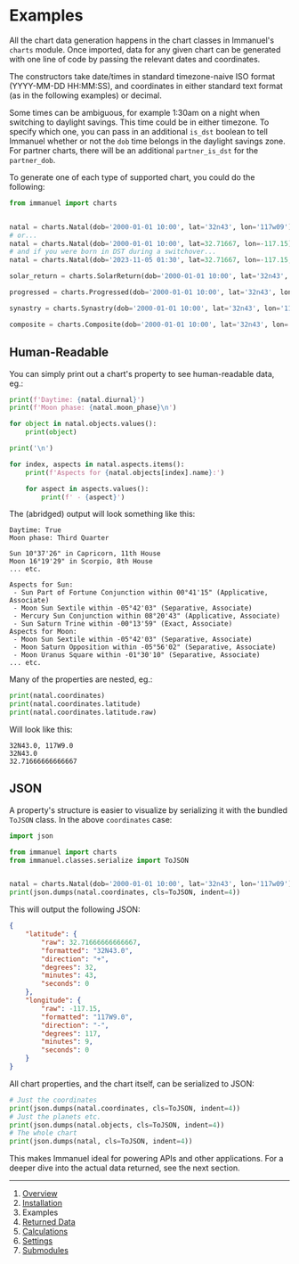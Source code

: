 # Examples

All the chart data generation happens in the chart classes in Immanuel's `charts` module. Once imported, data for any given chart can be generated with one line of code by passing the relevant dates and coordinates.

The constructors take date/times in standard timezone-naive ISO format (YYYY-MM-DD HH:MM:SS), and coordinates in either standard text format (as in the following examples) or decimal.

Some times can be ambiguous, for example 1:30am on a night when switching to daylight savings. This time could be in either timezone. To specify which one, you can pass in an additional `is_dst` boolean to tell Immanuel whether or not the `dob` time belongs in the daylight savings zone. For partner charts, there will be an additional `partner_is_dst` for the `partner_dob`.

To generate one of each type of supported chart, you could do the following:

```python
from immanuel import charts


natal = charts.Natal(dob='2000-01-01 10:00', lat='32n43', lon='117w09')
# or...
natal = charts.Natal(dob='2000-01-01 10:00', lat=32.71667, lon=-117.15)
# and if you were born in DST during a switchover...
natal = charts.Natal(dob='2023-11-05 01:30', lat=32.71667, lon=-117.15, is_dst=True)

solar_return = charts.SolarReturn(dob='2000-01-01 10:00', lat='32n43', lon='117w09', year=2025)

progressed = charts.Progressed(dob='2000-01-01 10:00', lat='32n43', lon='117w09', pdt='2025-06-20 17:00')

synastry = charts.Synastry(dob='2000-01-01 10:00', lat='32n43', lon='117w09', partner_dob='2001-02-03 15:45', partner_lat='38n35', partner_lon='121w30')

composite = charts.Composite(dob='2000-01-01 10:00', lat='32n43', lon='117w09', partner_dob='2001-02-03 15:45', partner_lat='38n35', partner_lon='121w30')
```

## Human-Readable

You can simply print out a chart's property to see human-readable data, eg.:

```python
print(f'Daytime: {natal.diurnal}')
print(f'Moon phase: {natal.moon_phase}\n')

for object in natal.objects.values():
    print(object)

print('\n')

for index, aspects in natal.aspects.items():
    print(f'Aspects for {natal.objects[index].name}:')

    for aspect in aspects.values():
        print(f' - {aspect}')
```

The (abridged) output will look something like this:

```
Daytime: True
Moon phase: Third Quarter

Sun 10°37'26" in Capricorn, 11th House
Moon 16°19'29" in Scorpio, 8th House
... etc.

Aspects for Sun:
 - Sun Part of Fortune Conjunction within 00°41'15" (Applicative, Associate)
 - Moon Sun Sextile within -05°42'03" (Separative, Associate)
 - Mercury Sun Conjunction within 08°20'43" (Applicative, Associate)
 - Sun Saturn Trine within -00°13'59" (Exact, Associate)
Aspects for Moon:
 - Moon Sun Sextile within -05°42'03" (Separative, Associate)
 - Moon Saturn Opposition within -05°56'02" (Separative, Associate)
 - Moon Uranus Square within -01°30'10" (Separative, Associate)
... etc.
```

Many of the properties are nested, eg.:

```python
print(natal.coordinates)
print(natal.coordinates.latitude)
print(natal.coordinates.latitude.raw)
```

Will look like this:

```
32N43.0, 117W9.0
32N43.0
32.71666666666667
```

## JSON

A property's structure is easier to visualize by serializing it with the bundled `ToJSON` class. In the above `coordinates` case:

```python
import json

from immanuel import charts
from immanuel.classes.serialize import ToJSON


natal = charts.Natal(dob='2000-01-01 10:00', lat='32n43', lon='117w09')
print(json.dumps(natal.coordinates, cls=ToJSON, indent=4))
```

This will output the following JSON:

```json
{
    "latitude": {
        "raw": 32.71666666666667,
        "formatted": "32N43.0",
        "direction": "+",
        "degrees": 32,
        "minutes": 43,
        "seconds": 0
    },
    "longitude": {
        "raw": -117.15,
        "formatted": "117W9.0",
        "direction": "-",
        "degrees": 117,
        "minutes": 9,
        "seconds": 0
    }
}
```

All chart properties, and the chart itself, can be serialized to JSON:

```python
# Just the coordinates
print(json.dumps(natal.coordinates, cls=ToJSON, indent=4))
# Just the planets etc.
print(json.dumps(natal.objects, cls=ToJSON, indent=4))
# The whole chart
print(json.dumps(natal, cls=ToJSON, indent=4))
```

This makes Immanuel ideal for powering APIs and other applications. For a deeper dive into the actual data returned, see the next section.

---

1. [Overview](1-overview.md)
2. [Installation](2-installation.md)
3. Examples
4. [Returned Data](4-data.md)
5. [Calculations](5-calculations.md)
6. [Settings](6-settings.md)
7. [Submodules](7-submodules.md)
